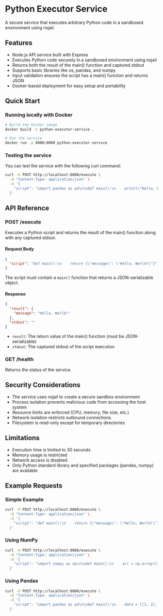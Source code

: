 # Python Executor Service

A secure service that executes arbitrary Python code in a sandboxed environment using nsjail.

## Features

- Node.js API service built with Express
- Executes Python code securely in a sandboxed environment using nsjail
- Returns both the result of the main() function and captured stdout
- Supports basic libraries like os, pandas, and numpy
- Input validation ensures the script has a main() function and returns JSON
- Docker-based deployment for easy setup and portability

## Quick Start

### Running locally with Docker

```bash
# Build the Docker image
docker build -t python-executor-service .

# Run the service
docker run -p 8080:8080 python-executor-service
```

### Testing the service

You can test the service with the following curl command:

```bash
curl -X POST http://localhost:8080/execute \
  -H "Content-Type: application/json" \
  -d '{
    "script": "import pandas as pd\n\ndef main():\n    print(\"Hello, World!\")\n    df = pd.DataFrame({\"A\": [1, 2, 3], \"B\": [4, 5, 6]})\n    print(df)\n    return {\"message\": \"Success\", \"data\": df.to_dict()}"
  }'
```

## API Reference

### POST /execute

Executes a Python script and returns the result of the main() function along with any captured stdout.

#### Request Body

```json
{
  "script": "def main():\n    return {\"message\": \"Hello, World!\"}"
}
```

The script must contain a `main()` function that returns a JSON-serializable object.

#### Response

```json
{
  "result": {
    "message": "Hello, World!"
  },
  "stdout": ""
}
```

- `result`: The return value of the main() function (must be JSON-serializable)
- `stdout`: The captured stdout of the script execution

### GET /health

Returns the status of the service.

## Security Considerations

- The service uses nsjail to create a secure sandbox environment
- Process isolation prevents malicious code from accessing the host system
- Resource limits are enforced (CPU, memory, file size, etc.)
- Network isolation restricts outbound connections
- Filesystem is read-only except for temporary directories

## Limitations

- Execution time is limited to 30 seconds
- Memory usage is restricted
- Network access is disabled
- Only Python standard library and specified packages (pandas, numpy) are available

## Example Requests

### Simple Example
```bash
curl -X POST http://localhost:8080/execute \
  -H "Content-Type: application/json" \
  -d '{
    "script": "def main():\n    return {\"message\": \"Hello, World!\"}"
  }'
```

### Using NumPy
```bash
curl -X POST http://localhost:8080/execute \
  -H "Content-Type: application/json" \
  -d '{
    "script": "import numpy as np\n\ndef main():\n    arr = np.array([1, 2, 3, 4, 5])\n    mean = float(np.mean(arr))\n    std = float(np.std(arr))\n    return {\"mean\": mean, \"std\": std, \"original_data\": arr.tolist()}"
  }'
```

### Using Pandas
```bash
curl -X POST http://localhost:8080/execute \
  -H "Content-Type: application/json" \
  -d '{
    "script": "import pandas as pd\n\ndef main():\n    data = [[1, 2], [3, 4]]\n    df = pd.DataFrame(data, columns=[\"A\", \"B\"])\n    print(\"DataFrame created:\")\n    print(df)\n    return {\"data\": df.to_dict()}"
  }'
```
